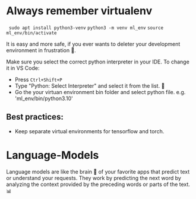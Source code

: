 # Always remember virtualenv
` sudo apt install python3-venv`
`python3 -m venv ml_env`
`source ml_env/bin/activate`

It is easy and more safe, if you ever wants to deleter your development environment in frustration 😤. 

Make sure you select the correct python interpreter in your IDE. To change it in VS Code:
- Press `Ctrl+Shift+P`
- Type "Python: Select Interpreter" and select it from the list. 📃
- Go the your virtuan environment bin folder and select python file. e.g. 'ml_env/bin/python3.10'

## Best practices:
- Keep separate virtual environments for tensorflow and torch.


# Language-Models
Language models are like the brain 🧠 of your favorite apps that predict text or understand your requests. They work by predicting the next word by analyzing the context provided by the preceding words or parts of the text.📊
